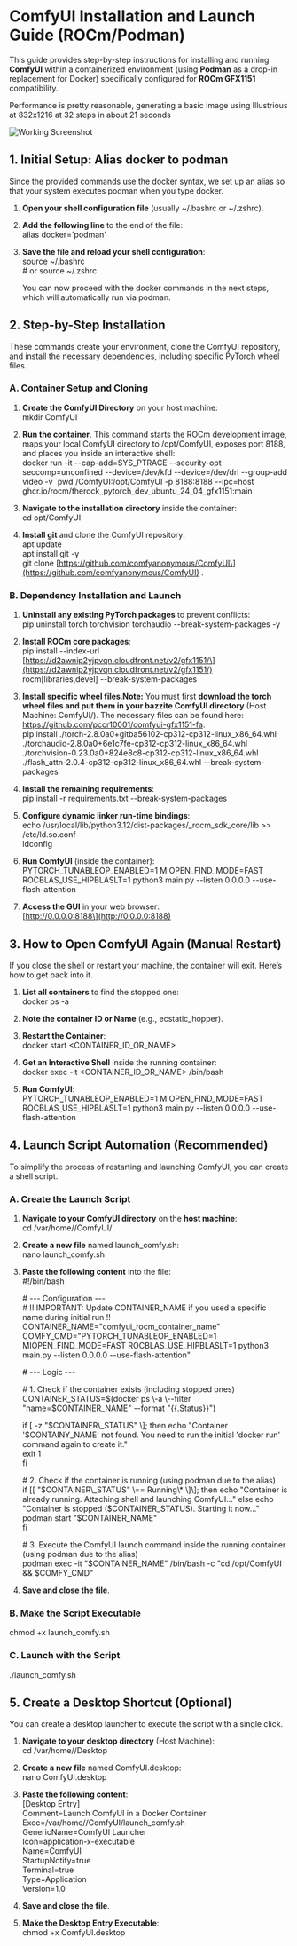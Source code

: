 # **ComfyUI Installation and Launch Guide (ROCm/Podman)**

This guide provides step-by-step instructions for installing and running **ComfyUI** within a containerized environment (using **Podman** as a drop-in replacement for Docker) specifically configured for **ROCm GFX1151** compatibility.

Performance is pretty reasonable, generating a basic image using Illustrious at 832x1216 at 32 steps in about 21 seconds

![Working Screenshot](Screenshot_20250930_220018.png)

## **1\. Initial Setup: Alias docker to podman**

Since the provided commands use the docker syntax, we set up an alias so that your system executes podman when you type docker.

1. **Open your shell configuration file** (usually \~/.bashrc or \~/.zshrc).  
2. **Add the following line** to the end of the file:  
   alias docker='podman'

3. **Save the file and reload your shell configuration**:  
   source \~/.bashrc  
   \# or source \~/.zshrc

   You can now proceed with the docker commands in the next steps, which will automatically run via podman.

## **2\. Step-by-Step Installation**

These commands create your environment, clone the ComfyUI repository, and install the necessary dependencies, including specific PyTorch wheel files.

### **A. Container Setup and Cloning**

1. **Create the ComfyUI Directory** on your host machine:  
   mkdir ComfyUI

2. **Run the container**. This command starts the ROCm development image, maps your local ComfyUI directory to /opt/ComfyUI, exposes port 8188, and places you inside an interactive shell:  
   docker run \-it \--cap-add=SYS\_PTRACE \--security-opt seccomp=unconfined \--device=/dev/kfd \--device=/dev/dri \--group-add video \-v \`pwd\`/ComfyUI:/opt/ComfyUI \-p 8188:8188 \--ipc=host ghcr.io/rocm/therock\_pytorch\_dev\_ubuntu\_24\_04\_gfx1151:main

3. **Navigate to the installation directory** inside the container:  
   cd opt/ComfyUI

4. **Install git** and clone the ComfyUI repository:  
   apt update  
   apt install git \-y  
   git clone \[https://github.com/comfyanonymous/ComfyUI\](https://github.com/comfyanonymous/ComfyUI) .

### **B. Dependency Installation and Launch**

1. **Uninstall any existing PyTorch packages** to prevent conflicts:  
   pip uninstall torch torchvision torchaudio \--break-system-packages \-y

2. **Install ROCm core packages**:  
   pip install \--index-url \[https://d2awnip2yjpvqn.cloudfront.net/v2/gfx1151/\](https://d2awnip2yjpvqn.cloudfront.net/v2/gfx1151/) rocm\[libraries,devel\] \--break-system-packages

3. **Install specific wheel files**.**Note:** You must first **download the torch wheel files and put them in your bazzite ComfyUI directory** (Host Machine: ComfyUI/). The necessary files can be found here: https://github.com/pccr10001/comfyui-gfx1151-fa.  
   pip install ./torch-2.8.0a0+gitba56102-cp312-cp312-linux\_x86\_64.whl ./torchaudio-2.8.0a0+6e1c7fe-cp312-cp312-linux\_x86\_64.whl ./torchvision-0.23.0a0+824e8c8-cp312-cp312-linux\_x86\_64.whl  ./flash\_attn-2.0.4-cp312-cp312-linux\_x86\_64.whl  \--break-system-packages

4. **Install the remaining requirements**:  
   pip install \-r requirements.txt \--break-system-packages

5. **Configure dynamic linker run-time bindings**:  
   echo /usr/local/lib/python3.12/dist-packages/\_rocm\_sdk\_core/lib \>\> /etc/ld.so.conf  
   ldconfig

6. **Run ComfyUI** (inside the container):  
   PYTORCH\_TUNABLEOP\_ENABLED=1 MIOPEN\_FIND\_MODE=FAST ROCBLAS\_USE\_HIPBLASLT=1 python3 main.py \--listen 0.0.0.0 \--use-flash-attention

7. **Access the GUI** in your web browser:  
   \[http://0.0.0.0:8188\](http://0.0.0.0:8188)

## **3\. How to Open ComfyUI Again (Manual Restart)**

If you close the shell or restart your machine, the container will exit. Here’s how to get back into it.

1. **List all containers** to find the stopped one:  
   docker ps \-a

2. **Note the container ID or Name** (e.g., ecstatic\_hopper).  
3. **Restart the Container**:  
   docker start \<CONTAINER\_ID\_OR\_NAME\>

4. **Get an Interactive Shell** inside the running container:  
   docker exec \-it \<CONTAINER\_ID\_OR\_NAME\> /bin/bash

5. **Run ComfyUI**:  
   PYTORCH\_TUNABLEOP\_ENABLED=1 MIOPEN\_FIND\_MODE=FAST ROCBLAS\_USE\_HIPBLASLT=1 python3 main.py \--listen 0.0.0.0 \--use-flash-attention

## **4\. Launch Script Automation (Recommended)**

To simplify the process of restarting and launching ComfyUI, you can create a shell script.

### **A. Create the Launch Script**

1. **Navigate to your ComfyUI directory** on the **host machine**:  
   cd /var/home/<your-computer-name-here>/ComfyUI/

2. **Create a new file** named launch\_comfy.sh:  
   nano launch\_comfy.sh

3. **Paste the following content** into the file:  
   \#\!/bin/bash

   \# \--- Configuration \---  
   \# \!\! IMPORTANT: Update CONTAINER\_NAME if you used a specific name during initial run \!\!  
   CONTAINER\_NAME="comfyui\_rocm\_container\_name"   
   COMFY\_CMD="PYTORCH\_TUNABLEOP\_ENABLED=1 MIOPEN\_FIND\_MODE=FAST ROCBLAS\_USE\_HIPBLASLT=1 python3 main.py \--listen 0.0.0.0 \--use-flash-attention"

   \# \--- Logic \---

   \# 1\. Check if the container exists (including stopped ones)  
   CONTAINER\_STATUS=$(docker ps \-a \--filter "name=$CONTAINER\_NAME" \--format "{{.Status}}")

   if \[ \-z "$CONTAINER\_STATUS" \];  
   then  
       echo "Container '$CONTAINY\_NAME' not found. You need to run the initial 'docker run' command again to create it."  
       exit 1  
   fi

   \# 2\. Check if the container is running (using podman due to the alias)  
   if \[\[ "$CONTAINER\_STATUS" \== Running\* \]\];  
   then  
       echo "Container is already running. Attaching shell and launching ComfyUI..."  
   else  
       echo "Container is stopped ($CONTAINER\_STATUS). Starting it now..."  
       podman start "$CONTAINER\_NAME"  
   fi

   \# 3\. Execute the ComfyUI launch command inside the running container (using podman due to the alias)  
   podman exec \-it "$CONTAINER\_NAME" /bin/bash \-c "cd /opt/ComfyUI && $COMFY\_CMD"

4. **Save and close the file**.

### **B. Make the Script Executable**

chmod \+x launch\_comfy.sh

### **C. Launch with the Script**

./launch\_comfy.sh

## **5\. Create a Desktop Shortcut (Optional)**

You can create a desktop launcher to execute the script with a single click.

1. **Navigate to your desktop directory** (Host Machine):  
   cd /var/home/<your-computer-name-here>/Desktop

2. **Create a new file** named ComfyUI.desktop:  
   nano ComfyUI.desktop

3. **Paste the following content**:  
   \[Desktop Entry\]  
   Comment=Launch ComfyUI in a Docker Container  
   Exec=/var/home/<your-computer-name-here>/ComfyUI/launch\_comfy.sh  
   GenericName=ComfyUI Launcher  
   Icon=application-x-executable  
   Name=ComfyUI  
   StartupNotify=true  
   Terminal=true  
   Type=Application  
   Version=1.0

4. **Save and close the file**.  
5. **Make the Desktop Entry Executable**:  
   chmod \+x ComfyUI.desktop  
